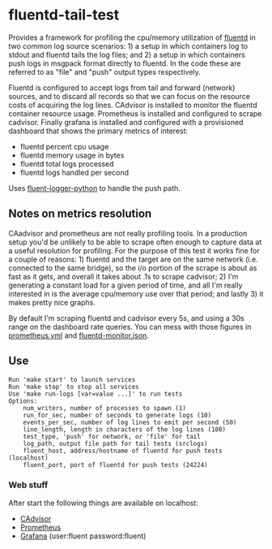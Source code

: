 # fluentd-tail-test

Provides a framework for profiling the cpu/memory utilization of [fluentd](https://www.fluentd.org/) in two common log source scenarios: 1) a setup in which containers log to stdout and fluentd tails the log files; and 2) a setup in which containers push logs in msgpack format directly to fluentd. In the code these are referred to as "file" and "push" output types respectively.

Fluentd is configured to accept logs from tail and forward (network) sources, and to discard all records so that we can focus on the resource costs of acquiring the log lines. CAdvisor is installed to monitor the fluentd container resource usage. Prometheus is installed and configured to scrape cadvisor. Finally grafana is installed and configured with a provisioned dashboard that shows the primary metrics of interest:

 - fluentd percent cpu usage
 - fluentd memory usage in bytes
 - fluentd total logs processed
 - fluentd logs handled per second

 Uses [fluent-logger-python](https://github.com/fluent/fluent-logger-python) to handle the push path.

## Notes on metrics resolution

CAadvisor and prometheus are not really profiling tools. In a production setup you'd be unlikely to be able to scrape often enough to capture data at a useful resolution for profiling. For the purpose of this test it works fine for a couple of reasons: 1) fluentd and the target are on the same network (i.e. connected to the same bridge), so the i/o portion of the scrape is about as fast as it gets, and overall it takes about .1s to scrape cadvisor; 2) I'm generating a constant load for a given period of time, and all I'm really interested in is the average cpu/memory use over that period; and lastly 3) it makes pretty nice graphs.

By default I'm scraping fluentd and cadvisor every 5s, and using a 30s range on the dashboard rate queries. You can mess with those figures in [prometheus.yml](https://github.com/Markbnj/fluentd-tail-test/blob/master/conf/prometheus.yml) and [fluentd-monitor.json](https://github.com/Markbnj/fluentd-tail-test/blob/master/grafana/dashboards/fluentd-monitor.json).

## Use

```
Run 'make start' to launch services
Run 'make stop' to stop all services
Use 'make run-logs [var=value ...]' to run tests
Options:
    num_writers, number of processes to spawn (1)
    run_for_sec, number of seconds to generate logs (10)
    events_per_sec, number of log lines to emit per second (50)
    line_length, length in characters of the log lines (100)
    test_type, 'push' for network, or 'file' for tail
    log_path, output file path for tail tests (srclogs)
    fluent_host, address/hostname of fluentd for push tests (localhost)
    fluent_port, port of fluentd for push tests (24224)
```

### Web stuff

After start the following things are available on localhost:

 - [CAdvisor](http://localhost:8080)
 - [Prometheus](http://localhost:9090)
 - [Grafana](http://localhost:3000/login) (user:fluent password:fluent)

